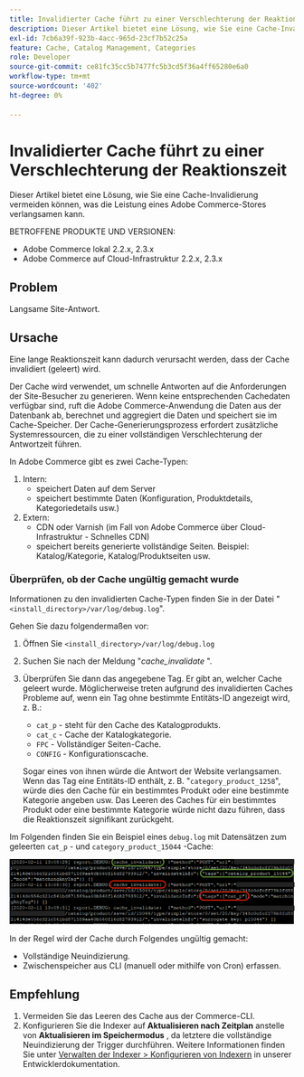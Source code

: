```yaml
---
title: Invalidierter Cache führt zu einer Verschlechterung der Reaktionszeit
description: Dieser Artikel bietet eine Lösung, wie Sie eine Cache-Invalidierung vermeiden können, was die Leistung eines Adobe Commerce-Stores verlangsamen kann.
exl-id: 7cb6a39f-923b-4acc-965d-23cf7b52c25a
feature: Cache, Catalog Management, Categories
role: Developer
source-git-commit: ce81fc35cc5b7477fc5b3cd5f36a4ff65280e6a0
workflow-type: tm+mt
source-wordcount: '402'
ht-degree: 0%

---
```


# Invalidierter Cache führt zu einer Verschlechterung der Reaktionszeit

Dieser Artikel bietet eine Lösung, wie Sie eine Cache-Invalidierung vermeiden können, was die Leistung eines Adobe Commerce-Stores verlangsamen kann.

BETROFFENE PRODUKTE UND VERSIONEN:

* Adobe Commerce lokal 2.2.x, 2.3.x
* Adobe Commerce auf Cloud-Infrastruktur 2.2.x, 2.3.x

## Problem

Langsame Site-Antwort.

## Ursache

Eine lange Reaktionszeit kann dadurch verursacht werden, dass der Cache invalidiert (geleert) wird.

Der Cache wird verwendet, um schnelle Antworten auf die Anforderungen der Site-Besucher zu generieren. Wenn keine entsprechenden Cachedaten verfügbar sind, ruft die Adobe Commerce-Anwendung die Daten aus der Datenbank ab, berechnet und aggregiert die Daten und speichert sie im Cache-Speicher. Der Cache-Generierungsprozess erfordert zusätzliche Systemressourcen, die zu einer vollständigen Verschlechterung der Antwortzeit führen.

In Adobe Commerce gibt es zwei Cache-Typen:

1. Intern:
   * speichert Daten auf dem Server
   * speichert bestimmte Daten (Konfiguration, Produktdetails, Kategoriedetails usw.)
1. Extern:
   * CDN oder Varnish (im Fall von Adobe Commerce über Cloud-Infrastruktur - Schnelles CDN)
   * speichert bereits generierte vollständige Seiten. Beispiel: Katalog/Kategorie, Katalog/Produktseiten usw.

### Überprüfen, ob der Cache ungültig gemacht wurde

Informationen zu den invalidierten Cache-Typen finden Sie in der Datei &quot;`<install_directory>/var/log/debug.log`&quot;.

Gehen Sie dazu folgendermaßen vor:

1. Öffnen Sie `<install_directory>/var/log/debug.log`
1. Suchen Sie nach der Meldung &quot;*cache\_invalidate* &quot;.
1. Überprüfen Sie dann das angegebene Tag. Er gibt an, welcher Cache geleert wurde. Möglicherweise treten aufgrund des invalidierten Caches Probleme auf, wenn ein Tag ohne bestimmte Entitäts-ID angezeigt wird, z. B.:
   * `cat_p` - steht für den Cache des Katalogprodukts.
   * `cat_c` - Cache der Katalogkategorie.
   * `FPC` - Vollständiger Seiten-Cache.
   * `CONFIG` - Konfigurationscache.

   Sogar eines von ihnen würde die Antwort der Website verlangsamen. Wenn das Tag eine Entitäts-ID enthält, z. B. &quot;`category_product_1258`&quot;, würde dies den Cache für ein bestimmtes Produkt oder eine bestimmte Kategorie angeben usw. Das Leeren des Caches für ein bestimmtes Produkt oder eine bestimmte Kategorie würde nicht dazu führen, dass die Reaktionszeit signifikant zurückgeht.

Im Folgenden finden Sie ein Beispiel eines `debug.log` mit Datensätzen zum geleerten `cat_p` - und `category_product_15044` -Cache:

![Beispiel des debug.log-Inhalts](assets/debug_log_sample.png)

In der Regel wird der Cache durch Folgendes ungültig gemacht:

* Vollständige Neuindizierung.
* Zwischenspeicher aus CLI (manuell oder mithilfe von Cron) erfassen.

## Empfehlung

1. Vermeiden Sie das Leeren des Cache aus der Commerce-CLI.
1. Konfigurieren Sie die Indexer auf **Aktualisieren nach Zeitplan** anstelle von **Aktualisieren im Speichermodus** , da letztere die vollständige Neuindizierung der Trigger durchführen. Weitere Informationen finden Sie unter [Verwalten der Indexer > Konfigurieren von Indexern](https://devdocs.magento.com/guides/v2.3/config-guide/cli/config-cli-subcommands-index.html#configure-indexers) in unserer Entwicklerdokumentation.
